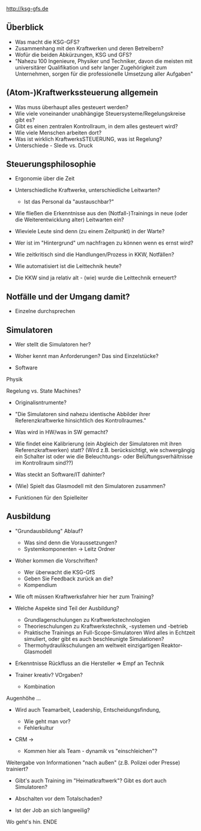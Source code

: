 http://ksg-gfs.de





Überblick
---------------------------
* Was macht die KSG-GFS?
* Zusammenhang mit den Kraftwerken und deren Betreibern?
* Wofür die beiden Abkürzungen, KSG und GFS?
* "Nahezu 100 Ingenieure, Physiker und Techniker, davon die meisten mit universitärer 
  Qualifikation und sehr langer Zugehörigkeit zum Unternehmen, sorgen für die 
  professionelle Umsetzung aller Aufgaben"

  
(Atom-)Kraftwerkssteuerung allgemein
------------------------------------
* Was muss überhaupt alles gesteuert werden? 
* Wie viele voneinander unabhängige Steuersysteme/Regelungskreise gibt es?
* Gibt es einen zentralen Kontrollraum, in dem alles gesteuert wird?
* Wie viele Menschen arbeiten dort?
* Was ist wirklich KraftwerksSTEUERUNG, was ist Regelung?
* Unterschiede - SIede vs. Druck


Steuerungsphilosophie
----------------------------------
* Ergonomie über die Zeit
* Unterschiedliche Kraftwerke, unterschiedliche Leitwarten?
  - Ist das Personal da "austauschbar?"

* Wie fließen die Erkenntnisse aus den (Notfall-)Trainings
  in neue (oder die Weiterentwicklung alter) Leitwarten ein?

* Wieviele Leute sind denn (zu einem Zeitpunkt) in der Warte?
* Wer ist im "Hintergrund" um nachfragen zu können wenn es ernst wird?
* Wie zeitkritisch sind die Handlungen/Prozess in KKW, Notfällen?
* Wie automatisiert ist die Leittechnik heute?
* Die KKW sind ja relativ alt - (wie) wurde die Leittechnik erneuert?




Notfälle und der Umgang damit?
----------------------------------
* Einzelne durchsprechen



Simulatoren
--------------------------------
* Wer stellt die Simulatoren her? 

* Woher kennt man Anforderungen? 
  Das sind Einzelstücke?

* Software

Physik

Regelung vs. State Machines?



* Originalisntrumente?



* "Die Simulatoren sind nahezu identische Abbilder ihrer Referenzkraftwerke 
   hinsichtlich des Kontrollraumes."
* Was wird in HW/was in SW gemacht?


* Wie findet eine Kalibrierung (ein Abgleich der Simulatoren mit ihren Referenzkraftwerken) statt? 
  (Wird z.B. berücksichtigt, wie schwergängig ein Schalter ist oder wie die Beleuchtungs- 
  oder Belüftungsverhältnisse im Kontrollraum sind??)

* Was steckt an Software/IT dahinter?
* (Wie) Spielt das Glasmodell mit den Simulatoren zusammen?

* Funktionen für den Spielleiter



Ausbildung
---------------------
* "Grundausbildung" Ablauf?
  - Was sind denn die Voraussetzungen?
  - Systemkomponenten -> Leitz Ordner
  
* Woher kommen die Vorschriften? 
  - Wer überwacht die KSG-GfS
  - Geben Sie Feedback zurück an die?
  - Kompendium

* Wie oft müssen Kraftwerksfahrer hier her zum Training?

  
* Welche Aspekte sind Teil der Ausbildung?
  - Grundlagenschulungen zu Kraftwerkstechnologien
  - Theorieschulungen zu Kraftwerkstechnik, -systemen und -betrieb
  - Praktische Trainings an Full-Scope-Simulatoren
    Wird alles in Echtzeit simuliert, oder gibt es auch beschleunigte Simulationen?
  - Thermohydraulikschulungen am weltweit einzigartigen Reaktor-Glasmodell
  
* Erkenntnisse Rückfluss an die Hersteller => Empf an Technik

  
* Trainer kreativ? VOrgaben?
  - Kombination

Augenhöhe ...

* Wird auch Teamarbeit, Leadership, Entscheidungsfindung, 
  - Wie geht man vor?
  - Fehlerkultur

* CRM -> 

  - Kommen hier als Team - dynamik vs "einschleichen"?

Weitergabe von Informationen 
  "nach außen" (z.B. Polizei oder Presse) trainiert?

* Gibt's auch Training im "Heimatkraftwerk"?
  Gibt es dort auch Simulatoren?

* Abschalten vor dem Totalschaden?

* Ist der Job an sich langweilig?


Wo geht's hin.
ENDE